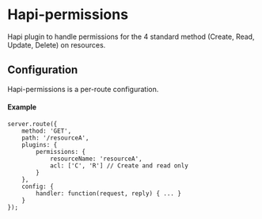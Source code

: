 # Hapi-permissions

Hapi plugin to handle permissions for the 4 standard method (Create, Read, Update, Delete)
on resources.

## Configuration

Hapi-permissions is a per-route configuration.

#### Example

```
server.route({
    method: 'GET',
    path: '/resourceA',
    plugins: {
        permissions: {
            resourceName: 'resourceA',
            acl: ['C', 'R'] // Create and read only
        }
    },
    config: {
        handler: function(request, reply) { ... }
    }
});

```
